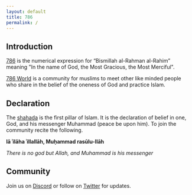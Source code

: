 ```yaml
---
layout: default
title: 786
permalink: /
---
```


## Introduction

[786](https://vargiskhan.com/log/the-number-786-its-origin-meaning-and-significance/) is the numerical expression for “Bismillah al-Rahman al-Rahim” meaning "In the name of God, the Most Gracious, the Most Merciful".

[786 World](https://786.world/) is a community for muslims to meet other like minded people who share in the belief of the oneness of God and 
practice Islam.

## Declaration

The [shahada](https://en.wikipedia.org/wiki/Shahada) is the first pillar of Islam. It is the declaration of belief in one, God, and his messenger 
Muhammad (peace be upon him). To join the community recite the following.

**lā ʾilāha ʾillallāh, Muḥammad rasūlu-llāh**

*There is no god but Allah, and Muhammad is his messenger*

## Community

Join us on [Discord](https://discord.gg/dybMMCDRHN) or follow on [Twitter](https://twitter.com/786worlds) for updates.

<br>
